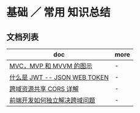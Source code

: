 # 基础 ／ 常用 知识总结

## 文档列表

| doc                                                                           | more |
|-------------------------------------------------------------------------------|------|
| [MVC，MVP 和 MVVM 的图示](http://www.ruanyifeng.com/blog/2015/02/mvcmvp_mvvm.html) | -    |
| [什么是 JWT -- JSON WEB TOKEN](https://www.jianshu.com/p/576dbf44b2ae)           | -    |
| [跨域资源共享 CORS 详解](http://www.ruanyifeng.com/blog/2016/04/cors.html)            | -    |
| [前端开发如何独立解决跨域问题](https://www.cnblogs.com/softidea/p/7425894.html)             | -    |
